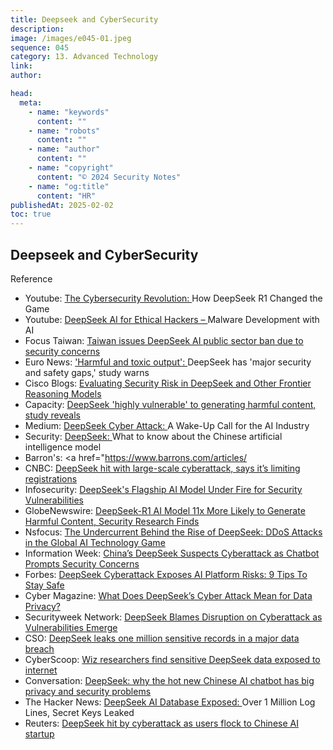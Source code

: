 ```yaml
---
title: Deepseek and CyberSecurity
description:
image: /images/e045-01.jpeg
sequence: 045
category: 13. Advanced Technology
link:
author:

head:
  meta:
    - name: "keywords"
      content: ""
    - name: "robots"
      content: ""
    - name: "author"
      content: ""
    - name: "copyright"
      content: "© 2024 Security Notes"
    - name: "og:title"
      content: "HR"
publishedAt: 2025-02-02
toc: true
---
```


## Deepseek and CyberSecurity

Reference

- Youtube: <a href="Deepseek and CyberSecurity">The Cybersecurity Revolution: </a>How DeepSeek R1 Changed the Game
- Youtube: <a href="https://www.youtube.com/watch?v=5r1fNTWLi00">DeepSeek AI for Ethical Hackers – </a>Malware Development with AI
- Focus Taiwan: <a href="https://focustaiwan.tw/politics/202501310008">Taiwan issues DeepSeek AI public sector ban due to security concerns</a>
- Euro News: <a href="https://www.euronews.com/next/2025/01/31/harmful-and-toxic-output-deepseek-has-major-security-and-safety-gaps-study-warns">'Harmful and toxic output': </a>DeepSeek has 'major security and safety gaps,' study warns
- Cisco Blogs: <a href="https://blogs.cisco.com/security/evaluating-security-risk-in-deepseek-and-other-frontier-reasoning-models">Evaluating Security Risk in DeepSeek and Other Frontier Reasoning Models</a>
- Capacity: <a href="https://www.capacitymedia.com/article/deepseek-highly-vulnerable-to-generating-harmful-content-study-reveals">DeepSeek 'highly vulnerable' to generating harmful content, study reveals</a>
- Medium: <a href="https://medium.com/@webelightsolutions/deepseek-cyber-attack-a-wake-up-call-for-the-ai-industry-f5b5e1202eb3">DeepSeek Cyber Attack: </a>A Wake-Up Call for the AI Industry
- Security: <a href="https://www.securitymagazine.com/articles/101337-deepseek-what-to-know-about-the-chinese-artificial-intelligence-model">DeepSeek: </a>What to know about the Chinese artificial intelligence model
- Barron's: <a href="https://www.barrons.com/articles/
- CNBC: <a href="https://www.cnbc.com/2025/01/27/deepseek-hit-with-large-scale-cyberattack-says-its-limiting-registrations.html">DeepSeek hit with large-scale cyberattack, says it’s limiting registrations</a>
- Infosecurity: <a href="https://www.infosecurity-magazine.com/news/deepseek-r1-security/">DeepSeek's Flagship AI Model Under Fire for Security Vulnerabilities</a>
- GlobeNewswire: <a href="https://www.globenewswire.com/news-release/2025/01/31/3018811/0/en/DeepSeek-R1-AI-Model-11x-More-Likely-to-Generate-Harmful-Content-Security-Research-Finds.html">DeepSeek-R1 AI Model 11x More Likely to Generate Harmful Content, Security Research Finds
  </a>
- Nsfocus: <a href="https://nsfocusglobal.com/the-undercurrent-behind-the-rise-of-deepseek-ddos-attacks-in-the-global-ai-technology-game/">The Undercurrent Behind the Rise of DeepSeek: DDoS Attacks in the Global AI Technology Game</a>
- Information Week: <a href="https://www.informationweek.com/cyber-resilience/china-s-deepseek-suspects-cyberattack-as-chatbot-prompts-security-concerns">China’s DeepSeek Suspects Cyberattack as Chatbot Prompts Security Concerns</a>
- Forbes: <a href="https://www.forbes.com/sites/alexvakulov/2025/01/28/deepseek-cyberattack-exposes-ai-platform-risks-learn-how-to-stay-safe/">DeepSeek Cyberattack Exposes AI Platform Risks: 9 Tips To Stay Safe</a>
- Cyber Magazine: <a href="https://cybermagazine.com/articles/what-does-deepseeks-cyber-attack-mean-for-data-privacy">What Does DeepSeek’s Cyber Attack Mean for Data Privacy?</a>
- Securityweek Network: <a href="https://www.securityweek.com/deepseek-blames-disruption-on-cyberattack-as-vulnerabilities-emerge/">DeepSeek Blames Disruption on Cyberattack as Vulnerabilities Emerge</a>
- CSO: <a href="https://www.csoonline.com/article/3813224/deepseek-leaks-one-million-sensitive-records-in-a-major-data-breach.html">DeepSeek leaks one million sensitive records in a major data breach</a>
- CyberScoop: <a href="https://cyberscoop.com/deepseek-ai-security-issues-wiz-research/">Wiz researchers find sensitive DeepSeek data exposed to internet</a>
- Conversation: <a href="https://theconversation.com/deepseek-why-the-hot-new-chinese-ai-chatbot-has-big-privacy-and-security-problems-248544">DeepSeek: why the hot new Chinese AI chatbot has big privacy and security problems</a>
- The Hacker News: <a href="https://thehackernews.com/2025/01/deepseek-ai-database-exposed-over-1.html">DeepSeek AI Database Exposed: </a>Over 1 Million Log Lines, Secret Keys Leaked
- Reuters: <a href="https://www.reuters.com/technology/artificial-intelligence/chinese-ai-startup-deepseek-overtakes-chatgpt-apple-app-store-2025-01-27/">DeepSeek hit by cyberattack as users flock to Chinese AI startup</a>

